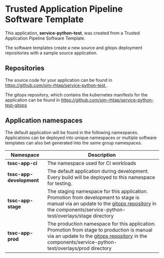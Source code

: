 # Trusted Application Pipeline Software Template

This application, **service-python-test**, was created from a Trusted Application Pipeline Software Template.

The software templates create a new source and gitops deployment repositories with a sample source application. 

## Repositories

The source code for your application can be found in [https://github.com/sjm-rhtap/service-python-test ](https://github.com/sjm-rhtap/service-python-test ).
 
The gitops repository, which contains the kubernetes manifests for the application can be found in 
[https://github.com/sjm-rhtap/service-python-test-gitops ](https://github.com/sjm-rhtap/service-python-test-gitops ) 

## Application namespaces 

The default application will be found in the following namespaces. Applications can be deployed into unique namespaces or multiple software templates can also bet generated into the same group namespaces.  

|  Namespace   |  Description   |  
| -------- | -------- |
| **tssc-app-ci** | The namespace used for CI workloads |
| **tssc-app-development** | The default application during development. Every build will be deployed to this namespace for testing. |
| **tssc-app-stage** | The staging namespace for this application. Promotion from development to stage is manual via an update to the [gitops repository](https://github.com/sjm-rhtap/service-python-test-gitops ) in the components/service-python-test/overlays/stage directory |
| **tssc-app-prod** | The production namespace for this application. Promotion from stage to production is manual via an update to the [gitops repository](https://github.com/sjm-rhtap/service-python-test-gitops ) in the components/service-python-test/overlays/prod directory |